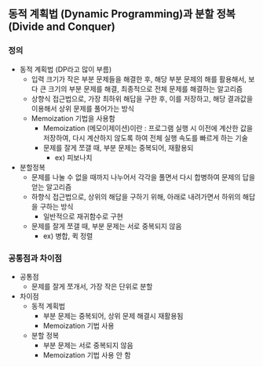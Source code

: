 ## 동적 계획법 (Dynamic Programming)과 분할 정복 (Divide and Conquer)

### 정의
- 동적 계획법 (DP라고 많이 부름)
    - 입력 크기가 작은 부분 문제들을 해결한 후, 해당 부분 문제의 해를 활용해서, 보다 큰 크기의 부분 문제를 해결, 최종적으로 
    전체 문제를 해결하는 알고리즘
    - 상향식 접근법으로, 가장 최하위 해답을 구한 후, 이를 저장하고, 해당 결과값을 이용해서 상위 문제를 풀어가는 방식
    - Memoization 기법을 사용함
        - Memoization (메모이제이션)이란 : 프로그램 실행 시 이전에 계산한 값을 저장하여, 다시 계산하지 않도록 하여 전체 실행 속도를 
        빠르게 하는 기술
        - 문제를 잘게 쪼갤 때, 부분 문제는 중복되어, 재활용되
            - ex) 피보나치
- 분할정복
  - 문제를 나눌 수 없을 때까지 나누어서 각각을 풀면서 다시 합병하여 문제의 답을 얻는 알고리즘
  - 하향식 접근법으로, 상위의 해답을 구하기 위해, 아래로 내려가면서 하위의 해답을 구하는 방식
    - 일반적으로 재귀함수로 구현
  - 문제를 잘게 쪼갤 때, 부분 문제는 서로 중복되지 않음
    - ex) 병합, 퀵 정렬
    
### 공통점과 차이점
- 공통점
    - 문제를 잘게 쪼개서, 가장 작은 단위로 분할
- 차이점
    - 동적 계획법
        - 부분 문제는 중복되어, 상위 문제 해결시 재활용됨
        - Memoization 기법 사용
    - 분할 정복
        - 부분 문제는 서로 중복되지 않음
        - Memoization 기법 사용 안 함
    